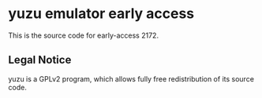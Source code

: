 yuzu emulator early access
=============

This is the source code for early-access 2172.

## Legal Notice

yuzu is a GPLv2 program, which allows fully free redistribution of its source code.